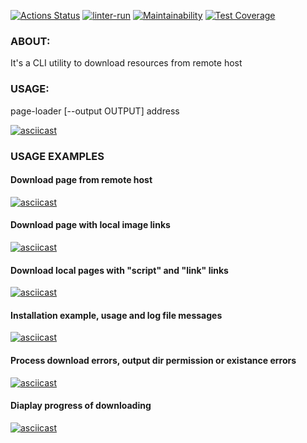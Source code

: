 [![Actions Status](https://github.com/yuriy-kormin/python-project-51/workflows/hexlet-check/badge.svg)](https://github.com/yuriy-kormin/python-project-51/actions)
[![linter-run](https://github.com/yuriy-kormin/python-project-51/actions/workflows/linter-run.yml/badge.svg)](https://github.com/yuriy-kormin/python-project-51/actions/workflows/linter-run.yml)
[![Maintainability](https://api.codeclimate.com/v1/badges/bbc370bd3de34dc00dc3/maintainability)](https://codeclimate.com/github/yuriy-kormin/python-project-51/maintainability)
[![Test Coverage](https://api.codeclimate.com/v1/badges/bbc370bd3de34dc00dc3/test_coverage)](https://codeclimate.com/github/yuriy-kormin/python-project-51/test_coverage)

### ABOUT:
It's a CLI utility to download resources from remote host

### USAGE:
page-loader [--output OUTPUT] address

[![asciicast](https://asciinema.org/a/516540.svg)](https://asciinema.org/a/516540)

### USAGE EXAMPLES
#### Download page from remote host
[![asciicast](https://asciinema.org/a/516540.svg)](https://asciinema.org/a/516540)
#### Download page with local image links
[![asciicast](https://asciinema.org/a/518396.svg)](https://asciinema.org/a/518396)
#### Download local pages with "script" and "link" links
[![asciicast](https://asciinema.org/a/518417.svg)](https://asciinema.org/a/518417)
#### Installation example, usage and log file messages
[![asciicast](https://asciinema.org/a/518655.svg)](https://asciinema.org/a/518655)
#### Process download errors, output dir permission or existance errors
[![asciicast](https://asciinema.org/a/521916.svg)](https://asciinema.org/a/521916)
#### Diaplay progress of downloading
[![asciicast](https://asciinema.org/a/522076.svg)](https://asciinema.org/a/522076)
